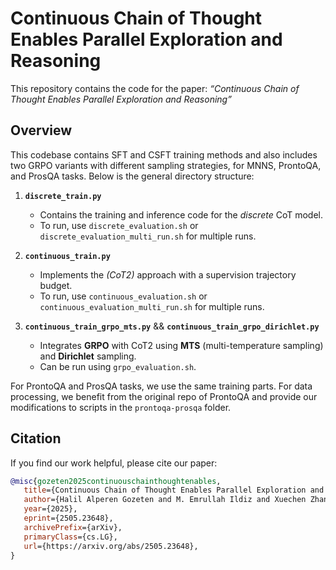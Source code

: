 # Continuous Chain of Thought Enables Parallel Exploration and Reasoning

This repository contains the code for the paper: *“Continuous Chain of Thought Enables Parallel Exploration and Reasoning”*

## Overview

This codebase contains SFT and CSFT training methods and also includes two GRPO variants with different sampling strategies, for MNNS, ProntoQA, and ProsQA tasks. Below is the general directory structure:

1. **`discrete_train.py`**

   * Contains the training and inference code for the *discrete* CoT model.
   * To run, use `discrete_evaluation.sh` or `discrete_evaluation_multi_run.sh` for multiple runs.

2. **`continuous_train.py`**

   * Implements the *(CoT2)* approach with a supervision trajectory budget.
   * To run, use `continuous_evaluation.sh` or `continuous_evaluation_multi_run.sh` for multiple runs.

3. **`continuous_train_grpo_mts.py`**  && **`continuous_train_grpo_dirichlet.py`**

   * Integrates **GRPO** with CoT2 using **MTS** (multi-temperature sampling) and **Dirichlet** sampling.
   * Can be run using `grpo_evaluation.sh`.

For ProntoQA and ProsQA tasks, we use the same training parts. For data processing,
we benefit from the original repo of ProntoQA and provide our modifications to scripts in the `prontoqa-prosqa` folder.

## Citation

If you find our work helpful, please cite our paper:

```bibtex
@misc{gozeten2025continuouschainthoughtenables,
   title={Continuous Chain of Thought Enables Parallel Exploration and Reasoning}, 
   author={Halil Alperen Gozeten and M. Emrullah Ildiz and Xuechen Zhang and Hrayr Harutyunyan and Ankit Singh Rawat and Samet Oymak},
   year={2025},
   eprint={2505.23648},
   archivePrefix={arXiv},
   primaryClass={cs.LG},
   url={https://arxiv.org/abs/2505.23648}, 
}
```